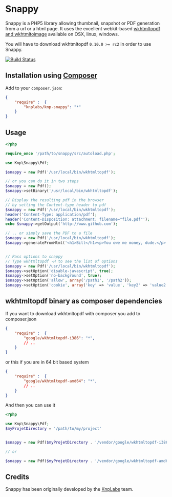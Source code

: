 # Snappy

Snappy is a PHP5 library allowing thumbnail, snapshot or PDF generation from a url or a html page.
It uses the excellent webkit-based [wkhtmltopdf and wkhtmltoimage](http://code.google.com/p/wkhtmltopdf/)
available on OSX, linux, windows.

You will have to download wkhtmltopdf `0.10.0 >= rc2` in order to use Snappy.

[![Build Status](https://secure.travis-ci.org/KnpLabs/snappy.png?branch=master)](http://travis-ci.org/KnpLabs/snappy)

## Installation using [Composer](http://getcomposer.org/)

Add to your `composer.json`:

```json
{
    "require" :  {
        "knplabs/knp-snappy": "*"
    }
}
```

## Usage

```php
<?php

require_once '/path/to/snappy/src/autoload.php';

use Knp\Snappy\Pdf;

$snappy = new Pdf('/usr/local/bin/wkhtmltopdf');

// or you can do it in two steps
$snappy = new Pdf();
$snappy->setBinary('/usr/local/bin/wkhtmltopdf');

// Display the resulting pdf in the browser
// by setting the Content-type header to pdf
$snappy = new Pdf('/usr/local/bin/wkhtmltopdf');
header('Content-Type: application/pdf');
header('Content-Disposition: attachment; filename="file.pdf"');
echo $snappy->getOutput('http://www.github.com');

// .. or simply save the PDF to a file
$snappy = new Pdf('/usr/local/bin/wkhtmltopdf');
$snappy->generateFromHtml('<h1>Bill</h1><p>You owe me money, dude.</p>', '/tmp/bill-123.pdf');


// Pass options to snappy
// Type wkhtmltopdf -H to see the list of options
$snappy = new Pdf('/usr/local/bin/wkhtmltopdf');
$snappy->setOption('disable-javascript', true);
$snappy->setOption('no-background', true);
$snappy->setOption('allow', array('/path1', '/path2'));
$snappy->setOption('cookie', array('key' => 'value', 'key2' => 'value2'));
```

## wkhtmltopdf binary as composer dependencies

If you want to download wkhtmltopdf with composer you add to composer.json

```json
{
    "require" :  {
        "google/wkhtmltopdf-i386": "*",
        // ..
    }
}
```
or this if you are in 64 bit based system

```json
{
    "require" :  {
        "google/wkhtmltopdf-amd64": "*",
        // ..
    }
}
```

And then you can use it

```php
<?php

use Knp\Snappy\Pdf;
$myProjetDirectory = '/path/to/my/project'


$snappy = new Pdf($myProjetDirectory . '/vendor/google/wkhtmltopdf-i386/wkhtmltopdf-i386');

// or

$snappy = new Pdf($myProjetDirectory . '/vendor/google/wkhtmltopdf-amd64/wkhtmltopdf-amd64');
```


## Credits

Snappy has been originally developed by the [KnpLabs](http://knplabs.com) team.
